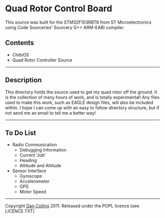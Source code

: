 Quad Rotor Control Board
========================

This source was built for the STM32F103RBT6 from ST Microelectronics using Code Sourceries' Sourcery G++ ARM-EABI compiler.


## Contents

* ChibiOS
* Quad Rotor Controller Source

------------------

## Description

This directory holds the source used to get my quad rotor off the ground.  It is the collection of many hours of work, and is totally experimental!
Any files used to make this work, such as EAGLE design files, will also be included within.  I hope I can come up with an easy to follow directory
structure, but if not send me an email to tell me a better way!

------------------

## To Do List
* Radio Communication
	* Debugging Information
	* Current 'Job'
	* Heading
	* Attitude and Altitude
* Sensor Interface
	* Gyroscope
	* Accelerometer
	* GPS
	* Motor Speed
	
------------------

Copyright [Dan Collins](http://dancollins.github.com/) 2011.  Released under the POPL licence (see LICENCE.TXT)
